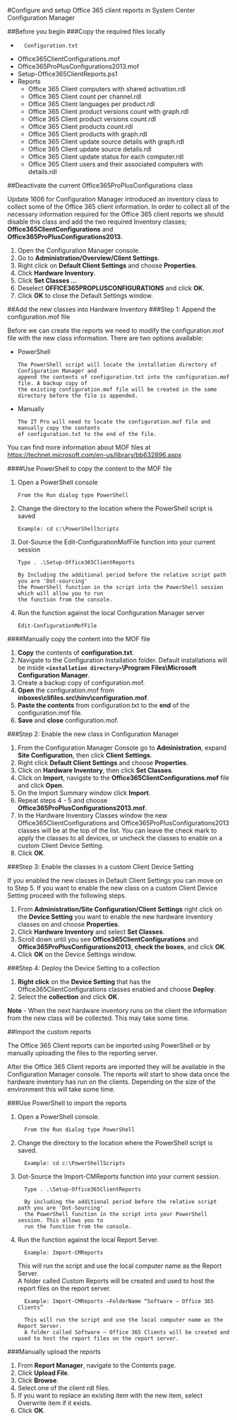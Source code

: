 #Configure and setup Office 365 client reports in System Center Configuration Manager

##Before you begin
###Copy the required files locally
*       Configuration.txt  
*	Office365ClientConfigurations.mof  
*	Office365ProPlusConfigurations2013.mof  
*	Setup-Office365ClientReports.ps1  
*	Reports  
      *	Office 365 Client computers with shared activation.rdl  
      *	Office 365 Client count per channel.rdl  
      *	Office 365 Client languages per product.rdl  
      *	Office 365 Client product versions count with graph.rdl  
      *	Office 365 Client product versions count.rdl  
      *	Office 365 Client products count.rdl  
      *	Office 365 Client products with graph.rdl  
      *	Office 365 Client update source details with graph.rdl  
      *	Office 365 Client update source details.rdl  
      *	Office 365 Client update status for each computer.rdl  
      *	Office 365 Client users and their associated computers with details.rdl  
      
##Deactivate the current Office365ProPlusConfigurations class

Update 1606 for Configuration Manager introduced an inventory class to collect some of the Office 365 client 
information. In order to collect all of the necessary information required for the Office 365 client reports 
we should disable this class and add the two required Inventory classes; **Office365ClientConfigurations** 
and **Office365ProPlusConfigurations2013**.

1.	Open the Configuration Manager console.
2.	Go to **Administration/Overview/Client Settings**.
3.	Right click on **Default Client Settings** and choose **Properties**.
4.	Click **Hardware Inventory**.
5.	Click **Set Classes …**
6.	Deselect **OFFICE365PROPLUSCONFIGURATIONS** and click **OK**.
7.	Click **OK** to close the Default Settings window.


##Add the new classes into Hardware Inventory
###Step 1: Append the configuration.mof file  

Before we can create the reports we need to modify the configuration.mof file with the new class information. There are two options available:
      
  * PowerShell 
  
        The PowerShell script will locate the installation directory of Configuration Manager and 
        append the contents of configuration.txt into the configuration.mof file. A backup copy of 
        the existing configuration.mof file will be created in the same directory before the file is appended.  
  *	Manually  
  
        The IT Pro will need to locate the configuration.mof file and manually copy the contents 
        of configuration.txt to the end of the file.  
        
You can find more information about MOF files at https://technet.microsoft.com/en-us/library/bb632896.aspx

####Use PowerShell to copy the content to the MOF file
1.	Open a PowerShell console  

        From the Run dialog type PowerShell
2.	Change the directory to the location where the PowerShell script is saved  

        Example: cd c:\PowerShellScripts
3.	Dot-Source the Edit-ConfigurationMofFile function into your current session  

        Type . .\Setup-Office365ClientReports 
      
        By Including the additional period before the relative script path you are 'Dot-sourcing' 
        the PowerShell function in the script into the PowerShell session which will allow you to run 
        the function from the console.
4.	Run the function against the local Configuration Manager server  

        Edit-ConfigurationMofFile
        
####Manually copy the content into the MOF file
1.	**Copy** the contents of **configuration.txt**.  
2.	Navigate to the Configuration Installation folder. Default installations will be inside **`<installation directory>`\Program Files\Microsoft Configuration Manager**.  
3.	Create a backup copy of configuration.mof.  
4.	**Open** the configuration.mof from **inboxes\clifiles.src\hinv\configuration.mof**.  
5.	**Paste the contents** from configuration.txt to the **end** of the configuration.mof file.  
6.	**Save** and **close** configuration.mof.  

###Step 2: Enable the new class in Configuration Manager
1.	From the Configuration Manager Console go to **Administration**, expand **Site Configuration**, then click **Client Settings**.  
2.	Right click **Default Client Settings** and choose **Properties**.  
3.	Click on **Hardware Inventory**, then click **Set Classes**.  
4.	Click on **Import**, navigate to the **Office365ClientConfigurations.mof** file and click **Open**.  
5.	On the Import Summary window click **Import**.  
6.	Repeat steps 4 - 5 and choose **Office365ProPlusConfigurations2013.mof**.  
7.	In the Hardware Inventory Classes window the new Office365ClientConfigurations and Office365ProPlusConfigurations2013 classes will be at the top of the list. You can leave the check mark to apply the classes to all devices, or uncheck the classes to enable on a custom Client Device Setting.   
8.	Click **OK**.  

###Step 3: Enable the classes in a custom Client Device Setting

If you enabled the new classes in Default Client Settings you can move on to Step 5. If you want to enable the new class on a custom Client Device Setting proceed with the following steps.  

1.	From **Administration/Site Configuration/Client Settings** right click on the **Device Setting** you want to enable the new hardware inventory classes on and choose **Properties**.  
2.	Click **Hardware Inventory** and select **Set Classes**.  
3.	Scroll down until you see **Office365ClientConfigurations** and **Office365ProPlusConfigurations2013**, **check the boxes**, and click **OK**.  
4.	Click **OK** on the Device Settings window.  

###Step 4: Deploy the Device Setting to a collection
1.	**Right click** on the **Device Setting** that has the Office365ClientConfigurations classes enabled and choose **Deploy**.  
2.	Select the **collection** and click **OK**.  

**Note** - When the next hardware inventory runs on the client the information from the new class will be collected. This may take some time.
          
##Import the custom reports

The Office 365 Client reports can be imported using PowerShell or by manually uploading the files to the reporting server.

After the Office 365 Client reports are imported they will be available in the Configuration Manager console. The reports will 
start to show data once the hardware inventory has run on the clients. Depending on the size of the environment this will take some time.

###Use PowerShell to import the reports
1.	Open a PowerShell console.  

          From the Run dialog type PowerShell
2.	Change the directory to the location where the PowerShell script is saved.  

          Example: cd c:\PowerShellScripts
3.	Dot-Source the Import-CMReports function into your current session.  

          Type . .\Setup-Office365ClientReports

          By including the additional period before the relative script path you are 'Dot-Sourcing' 
          the PowerShell function in the script into your PowerShell session. This allows you to 
          run the function from the console.

4.	Run the function against the local Report Server.  

          Example: Import-CMReports  

	  This will run the script and use the local computer name as the Report Server.  
	  A folder called Custom Reports will be created and used to host the report files on the report server.  
          
          Example: Import-CMReports –FolderName “Software – Office 365 Clients”  
	  
          This will run the script and use the local computer name as the Report Server.
          A folder called Software – Office 365 Clients will be created and used to host the report files on the report server.

          
###Manually upload the reports
1.	From **Report Manager**, navigate to the Contents page.  
2.	Click **Upload File**.  
3.	Click **Browse**.  
4.	Select one of the client rdl files.  
5.	If you want to replace an existing item with the new item, select Overwrite item if it exists.  
6.	Click **OK**.








